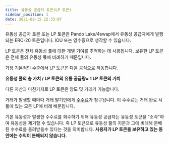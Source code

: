 ```yaml
---
title: 유동성 공급자 토큰(LP 토큰)
sidebar_position: 1
date: 2021-08-15 22:33:07
---
```


유동성 공급자 토큰 또는 LP 토큰은 Pando Lake/4swap에서 유동성 공급자에게 발행되는 ERC-20 토큰입니다. IOU 또는 영수증으로 생각할 수 있습니다.

LP 토큰은 전체 유동성 풀에 대한 개별 기여를 추적하는 데 사용됩니다. 보유한 LP 토큰은 전체 풀의 유동성 몫에 비례하기 때문입니다.

가장 기본적인 수준에서 LP 토큰은 다음 공식으로 작동합니다.

**유동성 풀의 총 가치 / LP 토큰의 유통 공급량= 1 LP 토큰의 가치**

다른 자산과 마찬가지로 LP 토큰은 양도 및 거래가 가능합니다.

거래가 발생할 때마다 거래 발기인에게 [수수료](./trading-fee)가 청구됩니다. 이 수수료는 거래 완료 시 풀에 있는 모든 LP에 비례 배분됩니다.

기본 유동성과 발생한 수수료를 회수하기 위해 유동성 공급자는 유동성 토큰을 "소각"하여 유동성을 제거할 수 있습니다. 즉 LP 토큰으로 유동성 풀의 지분과 그에 비례해 분배된 수수료를 돌려받을수 있다는 것을 의미합니다. **사용자가 LP 토큰을 보유하고 있는 동안에는 수익이 분배되지 않습니다.**





